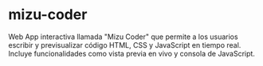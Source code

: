 # mizu-coder
Web App interactiva llamada "Mizu Coder" que permite a los usuarios escribir y previsualizar código HTML, CSS y JavaScript en tiempo real. Incluye funcionalidades como vista previa en vivo y consola de JavaScript.
